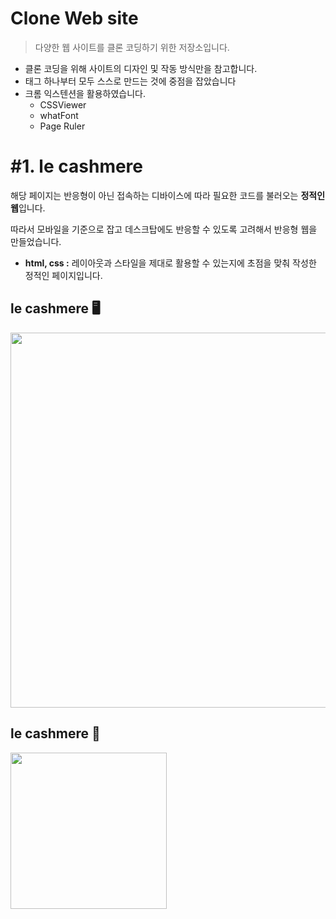 # Clone Web site

> 다양한 웹 사이트를 클론 코딩하기 위한 저장소입니다.

- 클론 코딩을 위해 사이트의 디자인 및 작동 방식만을 참고합니다.
- 태그 하나부터 모두 스스로 만드는 것에 중점을 잡았습니다
- 크롬 익스텐션을 활용하였습니다.
  - CSSViewer
  - whatFont
  - Page Ruler

# #1. le cashmere

해당 페이지는 반응형이 아닌 접속하는 디바이스에 따라 필요한 코드를 불러오는 **정적인 웹**입니다.

따라서 모바일을 기준으로 잡고 데스크탑에도 반응할 수 있도록 고려해서 반응형 웹을 만들었습니다.

- **html, css :** 레이아웃과 스타일을 제대로 활용할 수 있는지에 초점을 맞춰 작성한 정적인 페이지입니다.

## le cashmere 🖥️
<img src="https://images.velog.io/images/duboo/post/a7c78fa3-addb-4c0c-98c5-591e273aa19c/desktopClond.gif" width="600"/>

## le cashmere 📱
<img src="https://user-images.githubusercontent.com/92058864/148735560-fc9e38f8-e4b1-480d-b41c-e194ccc69675.gif" width="250"/>
